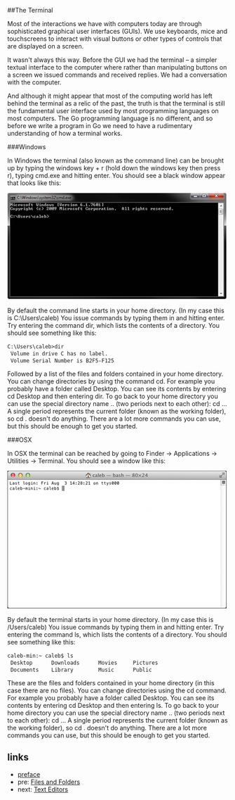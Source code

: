 ##The Terminal

Most of the interactions we have with computers today are through sophisticated graphical user interfaces (GUIs). We use keyboards, mice and touchscreens to interact with visual buttons or other types of controls that are displayed on a screen.

It wasn't always this way. Before the GUI we had the terminal – a simpler textual interface to the computer where rather than manipulating buttons on a screen we issued commands and received replies. We had a conversation with the computer.

And although it might appear that most of the computing world has left behind the terminal as a relic of the past, the truth is that the terminal is still the fundamental user interface used by most programming languages on most computers. The Go programming language is no different, and so before we write a program in Go we need to have a rudimentary understanding of how a terminal works.

###Windows

In Windows the terminal (also known as the command line) can be brought up by typing the windows key + r (hold down the windows key then press r), typing cmd.exe and hitting enter. You should see a black window appear that looks like this:

![Terminal](../img/1-windows-ter.png)

By default the command line starts in your home directory. (In my case this is C:\Users\caleb) You issue commands by typing them in and hitting enter. Try entering the command dir, which lists the contents of a directory. You should see something like this:

    C:\Users\caleb>dir
     Volume in drive C has no label.
     Volume Serial Number is B2F5-F125

Followed by a list of the files and folders contained in your home directory. You can change directories by using the command cd. For example you probably have a folder called Desktop. You can see its contents by entering cd Desktop and then entering dir. To go back to your home directory you can use the special directory name .. (two periods next to each other): cd ... A single period represents the current folder (known as the working folder), so cd . doesn't do anything. There are a lot more commands you can use, but this should be enough to get you started.

###OSX

In OSX the terminal can be reached by going to Finder → Applications → Utilities → Terminal. You should see a window like this:

![Terminal](../img/1-mac-ter.png)

By default the terminal starts in your home directory. (In my case this is /Users/caleb) You issue commands by typing them in and hitting enter. Try entering the command ls, which lists the contents of a directory. You should see something like this:

    caleb-min:~ caleb$ ls
     Desktop      Downloads      Movies     Pictures
     Documents    Library        Music      Public

These are the files and folders contained in your home directory (in this case there are no files). You can change directories using the cd command. For example you probably have a folder called Desktop. You can see its contents by entering cd Desktop and then entering ls. To go back to your home directory you can use the special directory name .. (two periods next to each other): cd ... A single period represents the current folder (known as the working folder), so cd . doesn't do anything. There are a lot more commands you can use, but this should be enough to get you started.


## links
   * [preface](<preface.md>)
   * pre: [Files and Folders](<01.1.md>)
   * next: [Text Editors](<01.3.md>)